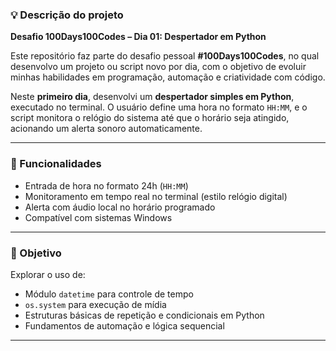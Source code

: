 ### 💡 Descrição do projeto

**Desafio 100Days100Codes – Dia 01: Despertador em Python**

Este repositório faz parte do desafio pessoal **#100Days100Codes**, no qual desenvolvo um projeto ou script novo por dia, com o objetivo de evoluir minhas habilidades em programação, automação e criatividade com código.

Neste **primeiro dia**, desenvolvi um **despertador simples em Python**, executado no terminal. O usuário define uma hora no formato `HH:MM`, e o script monitora o relógio do sistema até que o horário seja atingido, acionando um alerta sonoro automaticamente.

---

### 🚀 Funcionalidades

* Entrada de hora no formato 24h (`HH:MM`)
* Monitoramento em tempo real no terminal (estilo relógio digital)
* Alerta com áudio local no horário programado
* Compatível com sistemas Windows

---

### 🎯 Objetivo

Explorar o uso de:

* Módulo `datetime` para controle de tempo
* `os.system` para execução de mídia
* Estruturas básicas de repetição e condicionais em Python
* Fundamentos de automação e lógica sequencial

---
